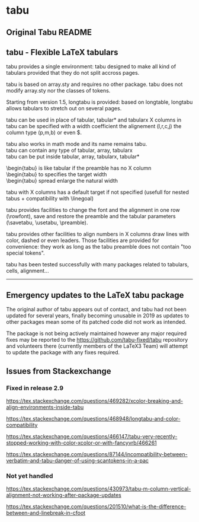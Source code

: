 # tabu


## Original Tabu README


##            tabu - Flexible LaTeX tabulars


tabu provides a single environment:          tabu
designed to make all kind of tabulars provided that they do
not split accross pages.

tabu is based on array.sty and requires no other package.
tabu does not modify array.sty nor the classes of tokens.

Starting from version 1.5, longtabu is provided: based on
longtable, longtabu allows tabulars to stretch out on
several pages.

tabu can be used in place of tabular, tabular* and tabularx
X columns in tabu can be specified with a width coefficient
the alignement (l,r,c,j) the column type (p,m,b) or even $.

tabu also works in math mode and its name remains tabu.  
tabu can contain any type of tabular, array, tabularx  
tabu can be put inside tabular, array, tabularx, tabular*

\begin{tabu} is like tabular if the preamble has no X column  
\begin{tabu} to <dimen>      specifies the target width  
\begin{tabu} spread <dimen>  enlarge the natural width

tabu with X columns has a default target if not specified
(usefull for nested tabus + compatibility with \linegoal)

tabu provides facilities to change the font and the alignment
in one row (\rowfont), save and restore the preamble and the
tabular parameters (\savetabu, \usetabu, \preamble).

tabu provides other facilities to align numbers in X columns
draw lines with color, dashed or even leaders. Those facilities
are provided for convenience: they work as long as the tabu
preamble does not contain "too special tokens".

tabu has been tested successfully with many packages related
to tabulars, cells, alignment...

- - - -

## Emergency updates to the LaTeX tabu package

The original author of tabu appears out of contact, and tabu had not
been updated for several years, finally becoming unusable in 2019 as
updates to other packages mean some of its patched code did not work
as intended.

The package is not being actively maintained however any major required
fixes may be reported to the https://github.com/tabu-fixed/tabu repository
and volunteers there (currently members of the LaTeX3 Team) will attempt
to update the package with any fixes required.




## Issues from Stackexchange

### Fixed in release 2.9

https://tex.stackexchange.com/questions/469282/xcolor-breaking-and-align-environments-inside-tabu

https://tex.stackexchange.com/questions/468948/longtabu-and-color-compatibility

https://tex.stackexchange.com/questions/466147/tabu-very-recently-stopped-working-with-color-xcolor-or-with-fancyvrb/466261

https://tex.stackexchange.com/questions/87144/incompatibility-between-verbatim-and-tabu-danger-of-using-scantokens-in-a-pac


### Not yet handled

https://tex.stackexchange.com/questions/430973/tabu-m-column-vertical-alignment-not-working-after-package-updates

https://tex.stackexchange.com/questions/201510/what-is-the-difference-between-and-linebreak-in-cfoot